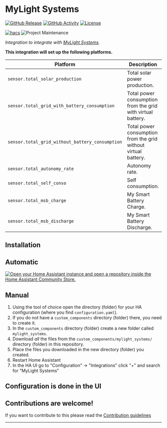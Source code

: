 # MyLight Systems

[![GitHub Release][releases-shield]][releases]
[![GitHub Activity][commits-shield]][commits]
[![License][license-shield]](LICENSE)

[![hacs][hacsbadge]][hacs]
![Project Maintenance][maintenance-shield]

_Integration to integrate with [MyLight Systems][mylight_systems]._

**This integration will set up the following platforms.**

| Platform                                        | Description                                                    | Unit | Implemented        |
| ----------------------------------------------- | -------------------------------------------------------------- | ---- | ------------------ |
| `sensor.total_solar_production`                 | Total solar power production.                                  | W/h  | :white_check_mark: |
| `sensor.total_grid_with_battery_consumption`    | Total power consumption from the grid with virtual battery.    | W/h  | :white_check_mark: |
| `sensor.total_grid_without_battery_consumption` | Total power consumption from the grid without virtual battery. | W/h  | :white_check_mark: |
| `sensor.total_autonomy_rate`                    | Autonomy rate.                                                 | %    | :white_check_mark: |
| `sensor.total_self_conso`                       | Self consumption.                                              | %    | :white_check_mark: |
| `sensor.total_msb_charge`                       | My Smart Battery Charge.                                       | W/h  | :white_check_mark: |
| `sensor.total_msb_discharge`                    | My Smart Battery Discharge.                                    | W/h  | :white_check_mark: |

## Installation

## Automatic

[![Open your Home Assistant instance and open a repository inside the Home Assistant Community Store.](https://my.home-assistant.io/badges/hacs_repository.svg)](https://my.home-assistant.io/redirect/hacs_repository/?owner=acesyde&repository=hassio_mylight_integration&category=integration)

## Manual

1. Using the tool of choice open the directory (folder) for your HA configuration (where you find `configuration.yaml`).
1. If you do not have a `custom_components` directory (folder) there, you need to create it.
1. In the `custom_components` directory (folder) create a new folder called `mylight_systems`.
1. Download _all_ the files from the `custom_components/mylight_systems/` directory (folder) in this repository.
1. Place the files you downloaded in the new directory (folder) you created.
1. Restart Home Assistant
1. In the HA UI go to "Configuration" -> "Integrations" click "+" and search for "MyLight Systems"

## Configuration is done in the UI

## Contributions are welcome!

If you want to contribute to this please read the [Contribution guidelines](CONTRIBUTING.md)

***

[mylight_systems]: https://www.mylight-systems.com/
[commits-shield]: https://img.shields.io/github/commit-activity/y/acesyde/hassio_mylight_integration.svg?style=for-the-badge
[commits]: https://github.com/acesyde/hassio_mylight_integration/commits/main
[hacs]: https://github.com/hacs/integration
[hacsbadge]: https://img.shields.io/badge/HACS-Custom-orange.svg?style=for-the-badge
[license-shield]: https://img.shields.io/github/license/acesyde/hassio_mylight_integration.svg?style=for-the-badge
[maintenance-shield]: https://img.shields.io/badge/maintainer-Pierre%20Emmanuel%20Mercier%20%40acesyde-blue.svg?style=for-the-badge
[releases-shield]: https://img.shields.io/github/release/acesyde/hassio_mylight_integration.svg?style=for-the-badge
[releases]: https://github.com/acesyde/hassio_mylight_integration/releases
